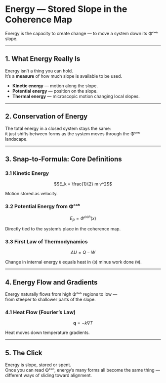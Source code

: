 # Energy — Stored Slope in the Coherence Map

Energy is the capacity to create change — to move a system down its Φᶜᵒʰ slope.

---

## 1. What Energy Really Is

Energy isn’t a thing you can hold.  
It’s a **measure** of how much slope is available to be used.

- **Kinetic energy** — motion along the slope.  
- **Potential energy** — position on the slope.  
- **Thermal energy** — microscopic motion changing local slopes.

---

## 2. Conservation of Energy

The total energy in a closed system stays the same:  
it just shifts between forms as the system moves through the Φᶜᵒʰ landscape.

---

## 3. Snap-to-Formula: Core Definitions

### 3.1 Kinetic Energy
```math
E_k = \frac{1}{2} m v^2
```
Motion stored as velocity.

### 3.2 Potential Energy from Φᶜᵒʰ
```math
E_p = \Phi^{coh}(x)
```
Directly tied to the system’s place in the coherence map.

### 3.3 First Law of Thermodynamics
```math
\Delta U = Q - W
```
Change in internal energy `U` equals heat in (`Q`) minus work done (`W`).

---

## 4. Energy Flow and Gradients

Energy naturally flows from high Φᶜᵒʰ regions to low —  
from steeper to shallower parts of the slope.

### 4.1 Heat Flow (Fourier’s Law)
```math
\mathbf{q} = -k \nabla T
```
Heat moves down temperature gradients.

---

## 5. The Click

Energy is slope, stored or spent.  
Once you can read Φᶜᵒʰ, energy’s many forms all become the same thing —  
different ways of sliding toward alignment.

